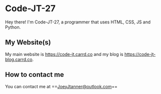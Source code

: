 # Code-JT-27
Hey there! I'm Code-JT-27, a programmer that uses HTML, CSS, JS and Python.

## My Website(s)
My main website is https://code-jt.carrd.co and my blog is https://code-jt-blog.carrd.co.

## How to contact me
You can contact me at ==JoeyJtanner@outlook.com==

<!---
Code-JT-27/Code-JT-27 is a ✨ special ✨ repository because its `README.md` (this file) appears on your GitHub profile.
You can click the Preview link to take a look at your changes.
--->
